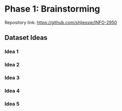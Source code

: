 # Phase 1: Brainstorming

Repository link: <https://github.com/shljessie/INFO-2950>

## Dataset Ideas

### Idea 1


### Idea 2

### Idea 3

### Idea 4

### Idea 5